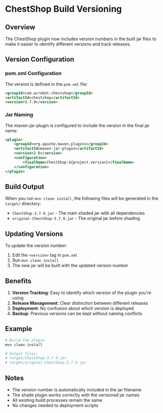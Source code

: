 # ChestShop Build Versioning

## Overview

The ChestShop plugin now includes version numbers in the built jar files to make it easier to identify different versions and track releases.

## Version Configuration

### pom.xml Configuration

The version is defined in the `pom.xml` file:

```xml
<groupId>com.acrobot.chestshop</groupId>
<artifactId>chestshop</artifactId>
<version>3.7.9</version>
```

### Jar Naming

The maven-jar-plugin is configured to include the version in the final jar name:

```xml
<plugin>
    <groupId>org.apache.maven.plugins</groupId>
    <artifactId>maven-jar-plugin</artifactId>
    <version>2.6</version>
    <configuration>
        <finalName>ChestShop-${project.version}</finalName>
    </configuration>
</plugin>
```

## Build Output

When you run `mvn clean install`, the following files will be generated in the `target/` directory:

- `ChestShop-3.7.9.jar` - The main shaded jar with all dependencies
- `original-ChestShop-3.7.9.jar` - The original jar before shading

## Updating Versions

To update the version number:

1. Edit the `<version>` tag in `pom.xml`
2. Run `mvn clean install`
3. The new jar will be built with the updated version number

## Benefits

1. **Version Tracking**: Easy to identify which version of the plugin you're using
2. **Release Management**: Clear distinction between different releases
3. **Deployment**: No confusion about which version is deployed
4. **Backup**: Previous versions can be kept without naming conflicts

## Example

```bash
# Build the plugin
mvn clean install

# Output files:
# target/ChestShop-3.7.9.jar
# target/original-ChestShop-3.7.9.jar
```

## Notes

- The version number is automatically included in the jar filename
- The shade plugin works correctly with the versioned jar names
- All existing build processes remain the same
- No changes needed to deployment scripts 